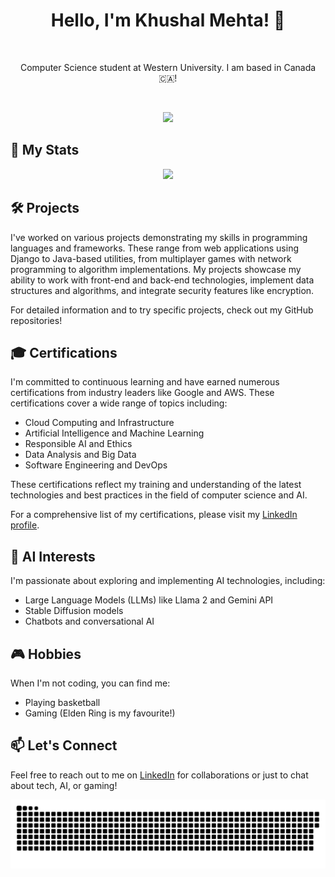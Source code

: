 <div align="center">

# Hello, I'm Khushal Mehta! 👋

<br>
 
Computer Science student at Western University. I am based in Canada 🇨🇦!

<br>
 
[![](https://komarev.com/ghpvc/?username=Khushal-Me&color=000000&style=for-the-badge&base=1&abbreviated=true)](https://github.com/Khushal-Me?tab=repositories)

</div>


## 📝 My Stats

<p align="center">
<img src="https://github-readme-stats.vercel.app/api/top-langs/?username=Khushal-Me&theme=shadow_blue&layout=compact"width="40%"/> 
</p>  

## 🛠️ Projects
I've worked on various projects demonstrating my skills in programming languages and frameworks.
These range from web applications using Django to Java-based utilities, from multiplayer games with network programming to algorithm implementations. 
My projects showcase my ability to work with front-end and back-end technologies, implement data structures and algorithms, and integrate security features like encryption.

For detailed information and to try specific projects, check out my GitHub repositories!


## 🎓 Certifications
I'm committed to continuous learning and have earned numerous certifications from industry leaders like Google and AWS. These certifications cover a wide range of topics including:

- Cloud Computing and Infrastructure
- Artificial Intelligence and Machine Learning
- Responsible AI and Ethics
- Data Analysis and Big Data
- Software Engineering and DevOps

These certifications reflect my training and understanding of the latest technologies and best practices in the field of computer science and AI.

For a comprehensive list of my certifications, please visit my [LinkedIn profile](https://www.linkedin.com/in/khushal-mehta/).


## 🤖 AI Interests
I'm passionate about exploring and implementing AI technologies, including:
- Large Language Models (LLMs) like Llama 2 and Gemini API
- Stable Diffusion models
- Chatbots and conversational AI


## 🎮 Hobbies
When I'm not coding, you can find me:
- Playing basketball
- Gaming (Elden Ring is my favourite!)


## 📫 Let's Connect
Feel free to reach out to me on [LinkedIn](https://www.linkedin.com/in/khushal-mehta/) for collaborations or just to chat about tech, AI, or gaming!

<p align="center">
 <img width="1000" src="assets/github-snake.svg" alt="snake"/>
</p>
